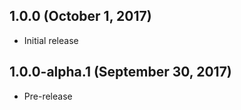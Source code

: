 ## 1.0.0 (October 1, 2017)

- Initial release 

## 1.0.0-alpha.1 (September 30, 2017)

- Pre-release
